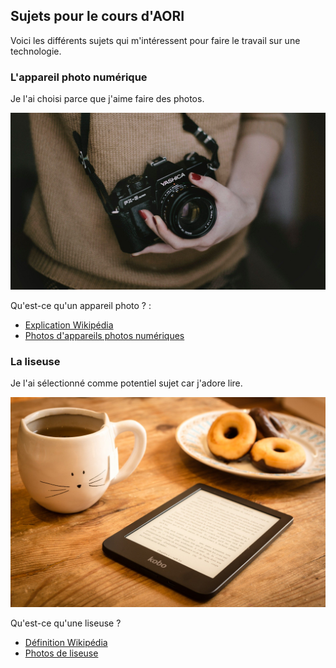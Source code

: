 ## Sujets pour le cours d'AORI

Voici les différents sujets qui m'intéressent pour faire le travail sur une technologie.

### L'appareil photo numérique
Je l'ai choisi parce que j'aime faire des photos. 

![Image](images/photographe.jpg)


Qu'est-ce qu'un appareil photo ? : 
* [Explication Wikipédia](https://fr.wikipedia.org/wiki/Appareil_photographique_num%C3%A9rique)
* [Photos d'appareils photos numériques](https://www.vandenborre.be/fr/appareil-photo-digital-camera/appareil-photo-reflex)


### La liseuse
Je l'ai sélectionné comme potentiel sujet car j'adore lire.

![Image](images/Liseuse.jpg)

Qu'est-ce qu'une liseuse ? 
* [Définition Wikipédia](https://fr.wikipedia.org/wiki/Liseuse)
* [Photos de liseuse](https://www.vandenborre.be/fr/tablette-liseuse/e-reader-livre-numerique)



